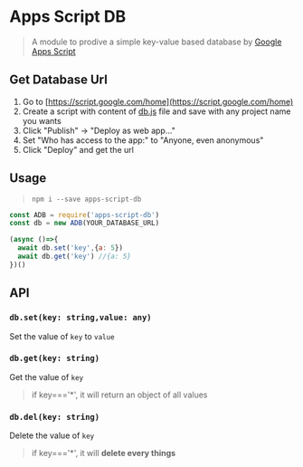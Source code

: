 # Apps Script DB

> A module to prodive a simple key-value based database by [Google Apps Script](https://developers.google.com/apps-script/)

## Get Database Url

1. Go to [https://script.google.com/home](https://script.google.com/home)
2. Create a script with content of [db.js](https://github.com/maple3142/apps-script-db/blob/master/db.js) file and save with any project name you wants
3. Click "Publish" -> "Deploy as web app..."
4. Set "Who has access to the app:" to "Anyone, even anonymous"
5. Click "Deploy" and get the url

## Usage

> `npm i --save apps-script-db`

```javascript
const ADB = require('apps-script-db')
const db = new ADB(YOUR_DATABASE_URL)

(async ()=>{
  await db.set('key',{a: 5})
  await db.get('key') //{a: 5}
})()
```

## API

### `db.set(key: string,value: any)`

Set the value of `key` to `value`

### `db.get(key: string)`

Get the value of `key`

> if key==='*', it will return an object of all values

### `db.del(key: string)`

Delete the value of `key`

> if key==='*', it will **delete every things**
